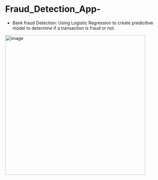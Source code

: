 # Fraud_Detection_App-

- Bank fraud Detection:  Using Logistic Regression to create predicitive model to determine if a transaction is fraud or not. 

<img width="452" alt="image" src="https://github.com/user-attachments/assets/aed77966-a763-4de0-9428-878e87db04fa" />
